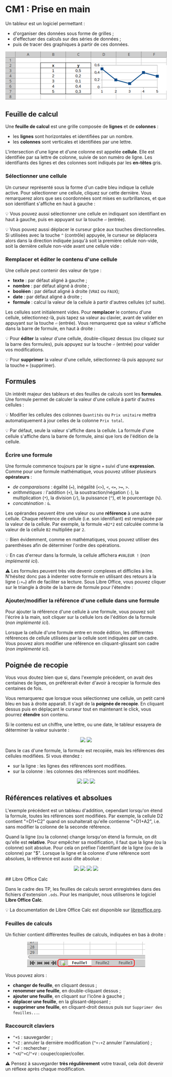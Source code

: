 <!DOCTYPE html>
<html>
    <head>
        <title>CM (BDR1)</title>
        <link rel="stylesheet" href="./index.css">
        <script type="module" src="./index.js" defer></script>
    </head>
    <body>
        <style>
        </style>
        <header></header>
        <main>

# CM1 : Prise en main

Un tableur est un logiciel permettant :
- d'organiser des données sous forme de grilles ;
- d'effectuer des calculs sur des séries de données ;
- puis de tracer des graphiques à partir de ces données.

<center>
    <img src="../../../../assets/tableur/img/intro.png"/>
</center>

## Feuille de calcul

Une **feuille de calcul** est une grille composée de **lignes** et de **colonnes** :
- les **lignes** sont horizontales et identifiées par un nombre.
- les **colonnes** sont verticales et identifiées par une lettre.

L'intersection d'une ligne et d'une colonne est appelée **cellule**. Elle est identifiée par sa lettre de colonne, suivie de son numéro de ligne. Les identifiants des lignes et des colonnes sont indiqués par les **en-têtes** gris. 

### Sélectionner une cellule

Un curseur représenté sous la forme d'un cadre bleu indique la cellule active. Pour sélectionner une cellule, cliquez sur cette dernière. Vous remarquerez alors que ses coordonnées sont mises en surbrillances, et que son identifiant s'affiche en haut à gauche :

<center>
    <calc-sheet cols=3 rows=4></calc-sheet>
</center>

💡 Vous pouvez aussi sélectionner une cellule en indiquant son identifiant en haut à gauche, puis en appuyant sur la touche `⏎` (entrée).

💡 Vous pouvez aussi déplacer le curseur grâce aux touches directionnelles. Si utilisées avec la touche `^` (contrôle) appuyée, le curseur se déplacera alors dans la direction indiquée jusqu'à soit la première cellule non-vide, soit la dernière cellule non-vide avant une cellule vide :

<center>
    <calc-sheet id='sheet_cursor' cols=8 rows=4></calc-sheet>
</center>

### Remplacer et éditer le contenu d'une cellule

Une cellule peut contenir des valeur de type :
- **texte** : par défaut aligné à gauche ;
- **nombre** : par défaut aligné à droite ;
- **booléen** : par défaut aligné à droite (`VRAI` ou `FAUX`);
- **date** : par défaut aligné à droite ;
- **formule** : calcul la valeur de la cellule à partir d'autres cellules (cf suite).

Les cellules sont initialement vides. Pour **remplacer** le contenu d'une cellule, sélectionnez-là, puis tapez sa valeur au clavier, avant de valider en appuyant sur la touche `⏎` (entrée). Vous remarquerez que sa valeur s'affiche dans la barre de formule, en haut à droite :

<center>
    <calc-sheet id="sheet_types" cols=5 rows=4></calc-sheet>
</center>

💡 Pour **éditer** la valeur d'une cellule, double-cliquez dessus (ou cliquez sur la barre des formules), puis appuyez sur la touche `⏎` (entrée) pour valider vos modifications.

💡 Pour **supprimer** la valeur d'une cellule, sélectionnez-là puis appuyez sur la touche `⌦` (supprimer).

## Formules

Un intérêt majeur des tableurs et des feuilles de calculs sont les **formules**. Une formule permet de calculer la valeur d'une cellule à partir d'autres cellules :

<center>
    <calc-sheet id="sheet_formula" cols=3 rows=4></calc-sheet>
</center>

💡 Modifier les cellules des colonnes `Quantités` ou `Prix unitaire` mettra automatiquement à jour celles de la colonne `Prix total`.

💡 Par défaut, seule la valeur s'affiche dans la cellule. La formule d'une cellule s'affiche dans la barre de formule, ainsi que lors de l'édition de la cellule.

### Écrire une formule

Une formule commence toujours par le signe `=` suivi d'une **expression**. Comme pour une formule mathématique, vous pouvez utiliser plusieurs **opérateurs** :
- *de comparaisons* : égalité (`=`), inégalité (`<>`), `<`, `<=`, `>=`, `>`.
- *arithmétiques :* l'addition (`+`), la soustraction/négation (`-`), la multiplication (`*`), la division (`/`), la puissance (`^`), et le pourcentage (`%`).
- *concaténation :* `&`.

Les opérandes peuvent être une valeur ou une **référence** à une autre cellule. Chaque référence de cellule (i.e. son identifiant) est remplacée par la valeur de la cellule. Par exemple, la formule `=B2*2` est calculée comme la valeur de la cellule `B2` multipliée par `2`.

💡 Bien évidemment, comme en mathématiques, vous pouvez utiliser des parenthèses afin de déterminer l'ordre des opérations.

💡 En cas d'erreur dans la formule, la cellule affichera `#VALEUR !` (*non implémenté ici*).

⚠ Les formules peuvent très vite devenir complexes et difficiles à lire. N'hésitez donc pas à indenter votre formule en utilisant des retours à la ligne (`⇧+↵`) afin de faciliter sa lecture. Sous Libre Office, vous pouvez cliquer sur le triangle à droite de la barre de formule pour l'étendre :

<center>
    <calc-sheet id="sheet_complex_formula" cols=3 rows=4></calc-sheet>
</center>

### Ajouter/modifier la référence d'une cellule dans une formule

Pour ajouter la référence d'une cellule à une formule, vous pouvez soit l'écrire à la main, soit cliquer sur la cellule lors de l'édition de la formule (*non implémenté ici*).

Lorsque la cellule d'une formule entre en mode édition, les différentes références de cellule utilisées par la cellule sont indiquées par un cadre. Vous pouvez alors modifier une référence en cliquant-glissant son cadre (*non implémenté ici*).

## Poignée de recopie

Vous vous doutez bien que si, dans l'exemple précédent, on avait des centaines de lignes, on préférerait éviter d'avoir à recopier la formule des centaines de fois.

Vous remarquerez que lorsque vous sélectionnez une cellule, un petit carré bleu en bas à droite apparaît. Il s'agit de la **poignée de recopie**. En cliquant dessus puis en déplaçant le curseur tout en maintenant le click, vous pourrez **étendre** son contenu.

Si le contenu est un chiffre, une lettre, ou une date, le tableur essayera de déterminer la valeur suivante :

<center>
    <img src="./img/étendre-1.png"/>
    <img src="./img/étendre-2.png"/>
</center>

Dans le cas d'une formule, la formule est recopiée, mais les références des cellules modifiées. Si vous étendez :
- sur la ligne : les lignes des références sont modifiées.
- sur la colonne : les colonnes des références sont modifiées.

<center>
    <img src="./img/étendre-form-1.png"/>
    <img src="./img/étendre-form-2.png"/>
    <img src="./img/étendre-form-3.png"/>
</center>

## Références relatives et absolues

L'exemple précédent est un tableau d'addition, cependant lorsqu'on étend la formule, toutes les références sont modifiées.
Par exemple, la cellule D2 contient "=D1+C2" quand on souhaiterait qu'elle contienne "=D1+A2", i.e. sans modifier la colonne de la seconde référence.

Quand la ligne (ou la colonne) change lorsqu'on étend la formule, on dit qu'elle est **relative**. Pour empêcher sa modification, il faut que la ligne (ou la colonne) soit absolue. Pour cela on préfixe l'identifiant de la ligne (ou de la colonne) par "$". Lorsque la ligne et la colonne d'une référence sont absolues, la référence est aussi dite absolue :

<center>
    <img src="./img/étendre-abs-form-1.png"/>
    <img src="./img/étendre-abs-form-2.png"/>
    <img src="./img/étendre-abs-form-3.png"/>
    <img src="./img/étendre-abs-form-4.png"/>
</center>

## Libre Office Calc

Dans le cadre des TP, les feuilles de calculs seront enregistrées dans des fichiers d'extension `.ods`. Pour les manipuler, nous utiliserons le logiciel **Libre Office Calc**.

💡 La documentation de Libre Office Calc est disponible sur [libreoffice.org](https://help.libreoffice.org/latest/fr/text/swriter/main0000.html).

### Feuilles de calculs

Un fichier contient différentes feuilles de calculs, indiquées en bas à droite :

<center>
    <img src="../../../../assets/tableur/img/feuilles.png" />
</center>

 Vous pouvez alors :
- **changer de feuille**, en cliquant dessus ;
- **renommer une feuille**, en double-cliquant dessus ;
- **ajouter une feuille**, en cliquant sur l'icône à gauche ;
- **déplacer une feuille**, en la glissant-déposant ;
- **supprimer une feuille**, en cliquant-droit dessus puis sur `Supprimer des feuilles...`.

### Raccourcit claviers


- `^+S` : sauvegarder ;
- `^+Z` : annuler la dernière modification (`^+⇧+Z` annuler l'annulation) ;
- `^+F` : rechercher ;
- `^+X`/`^+C`/`^+V` : couper/copier/coller.

⚠ Pensez à sauvegarder **très régulièrement** votre travail, cela doit devenir un réflexe après chaque modification.

</main>
    </body>
</html>